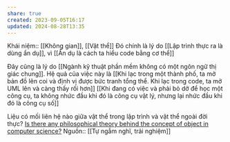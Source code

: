 ```yaml
---
share: true
created: 2023-09-05T16:17
updated: 2024-08-28T13:35
---
```

Khái niệm:: [[Không gian]], [[Vật thể]]
Đó chính là lý do [[Lập trình thực ra là dùng ẩn dụ]], vì [[Ẩn dụ là cách ta hiểu code bằng cơ thể]]

Đây cũng là lý do [[Ngành kỹ thuật phần mềm không có một ngôn ngữ thị giác chung]]. Hệ quả của việc này là [[Khi lạc trong một thành phố, ta mở bản đồ lên coi và định vị được bức tranh tổng thể. Khi lạc trong code, ta mở UML lên và càng thấy rối hơn]]
[[Khi đang có việc và phải bỏ dở để học một công cụ, ta không nhức đầu khi đó là công cụ vật lý, nhưng lại nhức đầu khi đó là công cụ số]] 

Liệu có mối liên hệ nào giữa vật thể trong lập trình và vật thể ngoài đời thực? [Is there any philosophical theory behind the concept of object in computer science?](https://philosophy.stackexchange.com/q/99660/19487)
Nguồn:: [[Tự ngẫm nghĩ, trải nghiệm]]